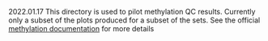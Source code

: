 2022.01.17 This directory is used to pilot methylation QC
results. Currently only a subset of the plots produced for a subset of
the sets. See the official [methylation
documentation](https://github.com/folkehelseinstituttet/mobagen/wiki/Methylation)
for more details
